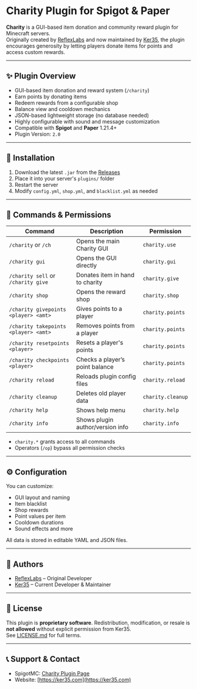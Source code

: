 # Charity Plugin for Spigot & Paper

**Charity** is a GUI-based item donation and community reward plugin for Minecraft servers.  
Originally created by [ReflexLabs](https://github.com/reflexLabs) and now maintained by [Ker35](https://github.com/Ker35), the plugin encourages generosity by letting players donate items for points and access custom rewards.

---

## ✨ Plugin Overview

- GUI-based item donation and reward system (`/charity`)
- Earn points by donating items
- Redeem rewards from a configurable shop
- Balance view and cooldown mechanics
- JSON-based lightweight storage (no database needed)
- Highly configurable with sound and message customization
- Compatible with **Spigot** and **Paper** 1.21.4+
- Plugin Version: `2.0`

---

## 🚀 Installation

1. Download the latest `.jar` from the [Releases](https://github.com/Ker35/CharityPlugin/tree/main/Releases)
2. Place it into your server's `plugins/` folder
3. Restart the server
4. Modify `config.yml`, `shop.yml`, and `blacklist.yml` as needed

---

## 📜 Commands & Permissions

| Command                              | Description                                      | Permission          |
|--------------------------------------|--------------------------------------------------|----------------------|
| `/charity` or `/ch`                  | Opens the main Charity GUI                       | `charity.use`        |
| `/charity gui`                       | Opens the GUI directly                           | `charity.gui`        |
| `/charity sell` or `/charity give`  | Donates item in hand to charity                  | `charity.give`       |
| `/charity shop`                      | Opens the reward shop                            | `charity.shop`       |
| `/charity givepoints <player> <amt>`| Gives points to a player                         | `charity.points`     |
| `/charity takepoints <player> <amt>`| Removes points from a player                     | `charity.points`     |
| `/charity resetpoints <player>`     | Resets a player's points                         | `charity.points`     |
| `/charity checkpoints <player>`     | Checks a player’s point balance                  | `charity.points`     |
| `/charity reload`                   | Reloads plugin config files                      | `charity.reload`     |
| `/charity cleanup`                  | Deletes old player data                          | `charity.cleanup`    |
| `/charity help`                     | Shows help menu                                  | `charity.help`       |
| `/charity info`                     | Shows plugin author/version info                 | `charity.info`       |

- `charity.*` grants access to all commands
- Operators (`/op`) bypass all permission checks

---

## ⚙ Configuration

You can customize:
- GUI layout and naming
- Item blacklist
- Shop rewards
- Point values per item
- Cooldown durations
- Sound effects and more

All data is stored in editable YAML and JSON files.

---

## 👤 Authors

- [ReflexLabs](https://github.com/reflexLabs) – Original Developer  
- [Ker35](https://github.com/Ker35) – Current Developer & Maintainer  

---

## 🔐 License

This plugin is **proprietary software**. Redistribution, modification, or resale is **not allowed** without explicit permission from Ker35.  
See [LICENSE.md](LICENSE.md) for full terms.

---

## 📞 Support & Contact

- SpigotMC: [Charity Plugin Page](https://www.spigotmc.org/resources/charity.83242/)
- Website: [https://ker35.com](https://ker35.com)

